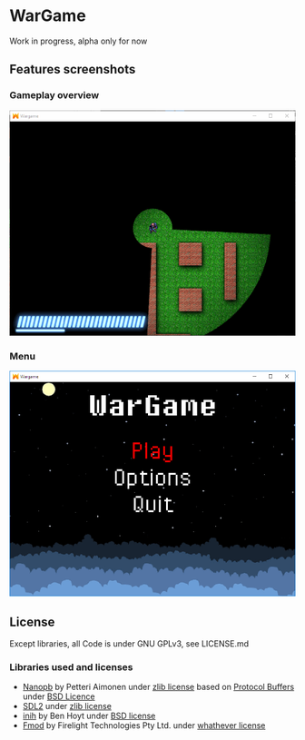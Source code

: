 # WarGame
Work in progress, alpha only for now

## Features screenshots
### Gameplay overview
![Gameplay](/screenshots/game.gif?raw=true "Gameplay")
### Menu
![Menu](/screenshots/menu.gif?raw=true "Menu")


## License
Except libraries, all Code is under GNU GPLv3, see LICENSE.md

### Libraries used and licenses
- [Nanopb](https://github.com/nanopb/nanopb) by Petteri Aimonen <jpa at nanopb.mail.kapsi.fi> under [zlib license](https://github.com/nanopb/nanopb/blob/master/LICENSE.txt) based on [Protocol Buffers](https://github.com/google/protobuf) under [BSD Licence](https://github.com/google/protobuf/blob/master/LICENSE)
- [SDL2](https://www.libsdl.org/credits.php) under [zlib license](https://www.libsdl.org/license.php)
- [inih](https://github.com/benhoyt/inih) by Ben Hoyt under [BSD license](https://github.com/benhoyt/inih/blob/master/LICENSE.txt)
- [Fmod](https://www.fmod.com) by Firelight Technologies Pty Ltd. under [whathever license](https://www.fmod.com/resources/eula)